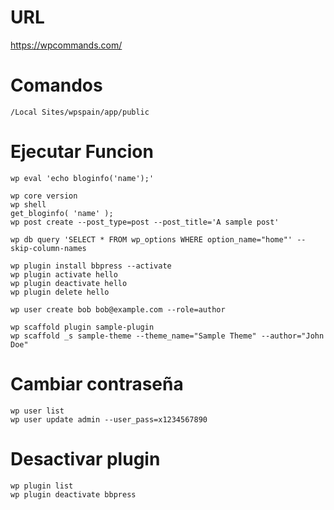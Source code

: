 # URL
https://wpcommands.com/

# Comandos
```linux
/Local Sites/wpspain/app/public
```

# Ejecutar Funcion
```linux
wp eval 'echo bloginfo('name');'
```

```linux
wp core version
wp shell
get_bloginfo( 'name' );
wp post create --post_type=post --post_title='A sample post'
```
```
wp db query 'SELECT * FROM wp_options WHERE option_name="home"' --skip-column-names
```
```
wp plugin install bbpress --activate
wp plugin activate hello
wp plugin deactivate hello
wp plugin delete hello
```

```
wp user create bob bob@example.com --role=author
```

```linux
wp scaffold plugin sample-plugin
wp scaffold _s sample-theme --theme_name="Sample Theme" --author="John Doe"
```

# Cambiar contraseña
```linux
wp user list
wp user update admin --user_pass=x1234567890
```

# Desactivar plugin
```linux
wp plugin list
wp plugin deactivate bbpress
```
